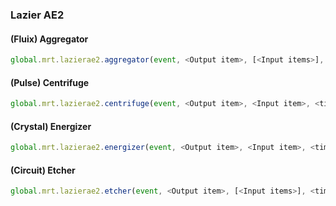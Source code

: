 ### Lazier AE2

#### (Fluix) Aggregator

```js
global.mrt.lazierae2.aggregator(event, <Output item>, [<Input items>], <time in ticks (200 by default)>, <energy (1000 by default)>, <id>)
```

#### (Pulse) Centrifuge

```js
global.mrt.lazierae2.centrifuge(event, <Output item>, <Input item>, <time in ticks (200 by default)>, <energy (1000 by default)>, <id>)
```

#### (Crystal) Energizer

```js
global.mrt.lazierae2.energizer(event, <Output item>, <Input item>, <time in ticks (200 by default)>, <energy (1000 by default)>, <id>)
```

#### (Circuit) Etcher

```js
global.mrt.lazierae2.etcher(event, <Output item>, [<Input items>], <time in ticks (200 by default)>, <energy (1000 by default)>, <id>)
```